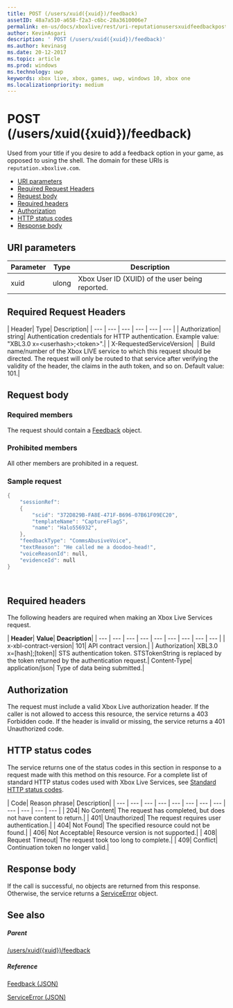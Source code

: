 ```yaml
---
title: POST (/users/xuid({xuid})/feedback)
assetID: 48a7a510-a658-f2a3-c6bc-28a3610006e7
permalink: en-us/docs/xboxlive/rest/uri-reputationusersxuidfeedbackpost.html
author: KevinAsgari
description: ' POST (/users/xuid({xuid})/feedback)'
ms.author: kevinasg
ms.date: 20-12-2017
ms.topic: article
ms.prod: windows
ms.technology: uwp
keywords: xbox live, xbox, games, uwp, windows 10, xbox one
ms.localizationpriority: medium
---
```



# POST (/users/xuid({xuid})/feedback)
Used from your title if you desire to add a feedback option in your game, as opposed to using the shell. 
The domain for these URIs is `reputation.xboxlive.com`.
 
  * [URI parameters](#ID4EZ)
  * [Required Request Headers](#ID4EEB)
  * [Request body](#ID4ENC)
  * [Required headers](#ID4EDE)
  * [Authorization](#ID4EXF)
  * [HTTP status codes](#ID4EEG)
  * [Response body](#ID4EZH)
 
<a id="ID4EZ"></a>

 
## URI parameters
 
| Parameter| Type| Description| 
| --- | --- | --- | 
| xuid| ulong| Xbox User ID (XUID) of the user being reported.| 
  
<a id="ID4EEB"></a>

 
## Required Request Headers
 
| Header| Type| Description| 
| --- | --- | --- | --- | --- | --- | 
| Authorization| string| Authentication credentials for HTTP authentication. Example value: "XBL3.0 x=&lt;userhash>;&lt;token>".| 
| X-RequestedServiceVersion|  | Build name/number of the Xbox LIVE service to which this request should be directed. The request will only be routed to that service after verifying the validity of the header, the claims in the auth token, and so on. Default value: 101.| 
  
<a id="ID4ENC"></a>

 
## Request body 
 
<a id="ID4EVC"></a>

 
### Required members 
 
The request should contain a [Feedback](../../json/json-feedback.md) object. 
  
<a id="ID4EED"></a>

 
### Prohibited members 
 
All other members are prohibited in a request.
  
<a id="ID4ETD"></a>

 
### Sample request 
 

```cpp
{
    "sessionRef":
    {
        "scid": "372D829B-FA8E-471F-B696-07B61F09EC20",
        "templateName": "CaptureFlag5",
        "name": "Halo556932",
    },
    "feedbackType": "CommsAbusiveVoice",
    "textReason": "He called me a doodoo-head!",
    "voiceReasonId": null,
    "evidenceId": null
}

      
```

   
<a id="ID4EDE"></a>

 
## Required headers
 
The following headers are required when making an Xbox Live Services request.
 
| <b>Header</b>| <b>Value</b>| <b>Deacription</b>| 
| --- | --- | --- | --- | --- | --- | --- | --- | --- | 
| x-xbl-contract-version| 101| API contract version.| 
| Authorization| XBL3.0 x=[hash];[token]| STS authentication token. STSTokenString is replaced by the token returned by the authentication request.| 
Content-Type| 
application/json| 
Type of data being submitted.| 
  
<a id="ID4EXF"></a>

 
## Authorization
 
The request must include a valid Xbox Live authorization header. If the caller is not allowed to access this resource, the service returns a 403 Forbidden code. If the header is invalid or missing, the service returns a 401 Unauthorized code.
  
<a id="ID4EEG"></a>

 
## HTTP status codes
 
The service returns one of the status codes in this section in response to a request made with this method on this resource. For a complete list of standard HTTP status codes used with Xbox Live Services, see [Standard HTTP status codes](../../additional/httpstatuscodes.md).
 
| Code| Reason phrase| Description| 
| --- | --- | --- | --- | --- | --- | --- | --- | --- | --- | --- | --- | 
| 204| No Content| The request has completed, but does not have content to return.| 
| 401| Unauthorized| The request requires user authentication.| 
| 404| Not Found| The specified resource could not be found.| 
| 406| Not Acceptable| Resource version is not supported.| 
| 408| Request Timeout| The request took too long to complete.| 
| 409| Conflict| Continuation token no longer valid.| 
  
<a id="ID4EZH"></a>

 
## Response body 
 
If the call is successful, no objects are returned from this response. Otherwise, the service returns a [ServiceError](../../json/json-serviceerror.md) object.
  
<a id="ID4EOAAC"></a>

 
## See also
 
<a id="ID4EQAAC"></a>

 
##### Parent 

[/users/xuid({xuid})/feedback](uri-reputationusersxuidfeedback.md)

  
<a id="ID4E3AAC"></a>

 
##### Reference 

[Feedback (JSON)](../../json/json-feedback.md)

 [ServiceError (JSON)](../../json/json-serviceerror.md)

   